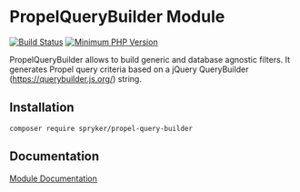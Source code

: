 # PropelQueryBuilder Module
[![Build Status](https://travis-ci.org/spryker/propel-query-builder.svg)](https://travis-ci.org/spryker/propel-query-builder)
[![Minimum PHP Version](https://img.shields.io/badge/php-%3E%3D%207.2-8892BF.svg)](https://php.net/)

PropelQueryBuilder allows to build generic and database agnostic filters. It generates Propel query criteria based on a jQuery QueryBuilder (https://querybuilder.js.org/) string.

## Installation

```
composer require spryker/propel-query-builder
```

## Documentation

[Module Documentation](https://academy.spryker.com/developing_with_spryker/module_guide/modules.html)
